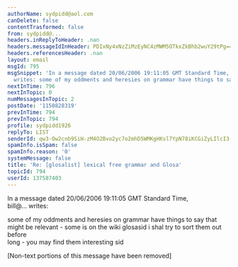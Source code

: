 ```yaml
---
authorName: sydpidd@aol.com
canDelete: false
contentTrasformed: false
from: sydpidd@...
headers.inReplyToHeader: .nan
headers.messageIdInHeader: PDIxNy4xNzZiMzEyNC4zMWM5OTkxZkBhb2wuY29tPg==
headers.referencesHeader: .nan
layout: email
msgId: 795
msgSnippet: 'In a message dated 20/06/2006 19:11:05 GMT Standard Time, bill@thebranchhearth.net
  writes: some of my oddments and heresies on grammar have things to say that'
nextInTime: 796
nextInTopic: 0
numMessagesInTopic: 2
postDate: '1150828319'
prevInTime: 794
prevInTopic: 794
profile: sydpidd1926
replyTo: LIST
senderId: qw3-Ow2cnb9SiH-zM4O2Bvo2yc7o2mhD5WMKgHKsl7YpN78iKCGiZyLIlcI3-Cru1daJAQtV
spamInfo.isSpam: false
spamInfo.reason: '0'
systemMessage: false
title: 'Re: [glosalist] lexical free grammar and Glosa'
topicId: 794
userId: 137587403
---
```


 
In a message dated 20/06/2006 19:11:05 GMT Standard Time,  
bill@... writes:





some of my oddments and heresies on grammar have things to say that might  be 
relevant - some is on the wiki glosasid i shal try to sort them out before  
long - you may find them interesting
sid


[Non-text portions of this message have been removed]


